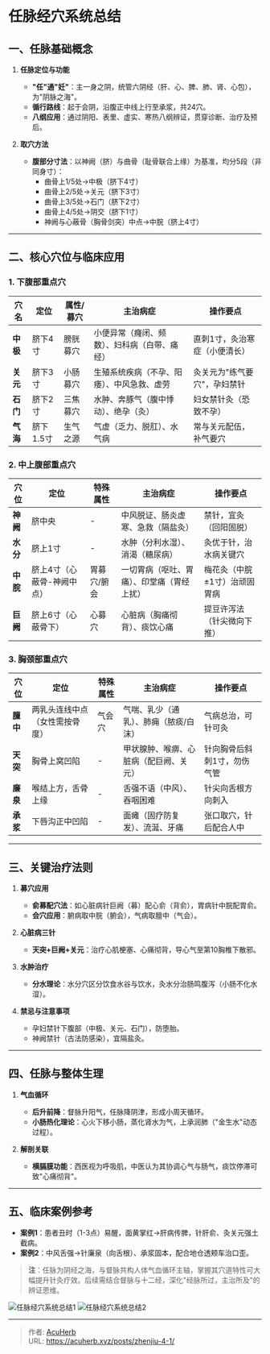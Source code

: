 # 任脉经穴系统总结


## **一、任脉基础概念**
1. **任脉定位与功能**  
   - **"任"通"妊"**：主一身之阴，统管六阴经（肝、心、脾、肺、肾、心包），为"阴脉之海"。  
   - **循行路线**：起于会阴，沿腹正中线上行至承浆，共24穴。  
   - **八纲应用**：通过阴阳、表里、虚实、寒热八纲辨证，贯穿诊断、治疗及预后。  

2. **取穴方法**  
   - **腹部分寸法**：以神阙（脐）与曲骨（耻骨联合上缘）为基准，均分5段（非同身寸）：  
     - 曲骨上1/5处→中极（脐下4寸）  
     - 曲骨上2/5处→关元（脐下3寸）  
     - 曲骨上3/5处→石门（脐下2寸）  
     - 曲骨上4/5处→阴交（脐下1寸）  
     - 神阙与心蔽骨（胸骨剑突）中点→中脘（脐上4寸）  

---

## **二、核心穴位与临床应用**
### **1. 下腹部重点穴**
| 穴名 | 定位                | 属性/募穴       | 主治病症                          | 操作要点                  |
|------|---------------------|-----------------|-----------------------------------|---------------------------|
| **中极** | 脐下4寸             | 膀胱募穴        | 小便异常（癃闭、频数）、妇科病（白带、痛经） | 直刺1寸，灸治寒症（小便清长） |
| **关元** | 脐下3寸             | 小肠募穴        | 生殖系统疾病（不孕、阳痿）、中风急救、虚劳 | 灸关元为"练气要穴"，孕妇禁针 |
| **石门** | 脐下2寸             | 三焦募穴        | 水肿、奔豚气（腹中悸动）、绝孕（灸） | 妇女禁针灸（恐致不孕）      |
| **气海** | 脐下1.5寸           | 生气之源        | 气虚（乏力、脱肛）、水气病        | 常与关元配伍，补气要穴      |

### **2. 中上腹部重点穴**
| 穴位  | 定位                  | 特殊属性       | 主治病症                                   | 操作要点                          |
|-------|-----------------------|----------------|--------------------------------------------|-----------------------------------|
| **神阙**  | 脐中央                | -              | 中风脱证、肠炎虚寒、急救（隔盐灸）         | 禁针，宜灸（回阳固脱）            |
| **水分**  | 脐上1寸               | -              | 水肿（分利水湿）、消渴（糖尿病）           | 灸优于针，治水病关键穴            |
| **中脘**  | 脐上4寸（心蔽骨-神阙中点） | 胃募穴/腑会    | 一切胃病（呕吐、胃痛）、印堂痛（胃经上扰） | 梅花灸（中脘±1寸）治顽固胃病      |
| **巨阙**  | 脐上6寸（心蔽骨下）   | 心募穴         | 心脏病（胸痛彻背）、痰饮心痛               | 提豆许泻法（针尖微向下推）        |

### **3. 胸颈部重点穴**
| 穴位  | 定位                              | 特殊属性  | 主治病症                                   | 操作要点                          |
|-------|-----------------------------------|-----------|--------------------------------------------|-----------------------------------|
| **膻中**  | 两乳头连线中点（女性需按骨度）    | 气会穴    | 气喘、乳少（通乳）、肺痈（脓痰/白沫）     | 气病总治，可针可灸                |
| **天突**  | 胸骨上窝凹陷                      | -         | 甲状腺肿、喉痹、心脏病（配巨阙、关元）     | 针向胸骨后斜刺1寸，勿伤气管       |
| **廉泉**  | 喉结上方，舌骨上缘                | -         | 舌强不语（中风）、吞咽困难                 | 针尖向舌根方向刺入                |
| **承浆**  | 下唇沟正中凹陷                    | -         | 面瘫（固疗防复发）、流涎、牙痛             | 张口取穴，针后配合人中            |

---

## **三、关键治疗法则**
1. **募穴应用**  
   - **俞募配穴法**：如心脏病针巨阙（募）配心俞（背俞），胃病针中脘配胃俞。  
   - **会穴应用**：腑病取中脘（腑会），气病取膻中（气会）。  

2. **心脏病三针**  
   - **天突+巨阙+关元**：治疗心肌梗塞、心痛彻背，导心气至第10胸椎下散邪。  

3. **水肿治疗**  
   - **分水理论**：水分穴区分饮食水谷与饮水，灸水分治肠鸣腹泻（小肠不化水湿）。  

4. **禁忌与注意事项**  
   - 孕妇禁针下腹部（中极、关元、石门），防堕胎。  
   - 神阙禁针（古法防感染），宜隔盐灸。  

---

## **四、任脉与整体生理**
1. **气血循环**  
   - **后升前降**：督脉升阳气，任脉降阴津，形成小周天循环。  
   - **小肠热化理论**：心火下移小肠，蒸化肾水为气，上承润肺（"金生水"动态过程）。  

2. **解剖关联**  
   - **横膈膜功能**：西医视为呼吸肌，中医认为其协调心气与肠气，痰饮停滞可致"心痛彻背"。  

---

## **五、临床案例参考**
- **案例1**：患者丑时（1-3点）易醒，面黄掌红→肝病传脾，针肝俞、灸关元强土截病。  
- **案例2**：中风舌强→针廉泉（向舌根）、承浆固本，配合地仓透颊车治口歪。  

> **注**：任脉为阴经之海，与督脉共构人体气血循环主轴，掌握其穴道特性可大幅提升针灸疗效。后续需结合督脉与十二经，深化"经脉所过，主治所及"的辨证思维。

![任脉经穴系统总结1](http://img.xingtan.one/i/2025/07/11/6870ca1355ba9.webp)
![任脉经穴系统总结2](http://img.xingtan.one/i/2025/07/11/6870ca1616bc7.webp)

---

> 作者: [AcuHerb](https://acuherb.xyz)  
> URL: https://acuherb.xyz/posts/zhenjiu-4-1/  

